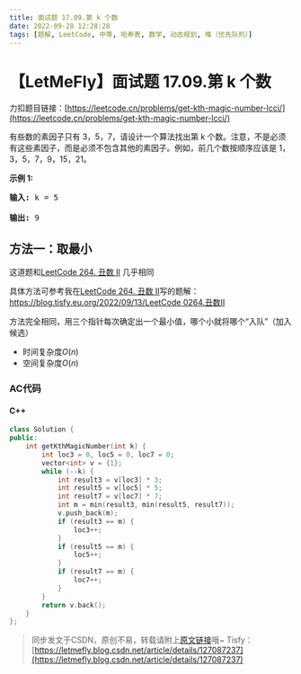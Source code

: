 ```yaml
---
title: 面试题 17.09.第 k 个数
date: 2022-09-28 12:28:28
tags: [题解, LeetCode, 中等, 哈希表, 数学, 动态规划, 堆（优先队列）]
---
```


# 【LetMeFly】面试题 17.09.第 k 个数

力扣题目链接：[https://leetcode.cn/problems/get-kth-magic-number-lcci/](https://leetcode.cn/problems/get-kth-magic-number-lcci/)

<p>有些数的素因子只有 3，5，7，请设计一个算法找出第 k 个数。注意，不是必须有这些素因子，而是必须不包含其他的素因子。例如，前几个数按顺序应该是 1，3，5，7，9，15，21。</p>

<p><strong>示例 1:</strong></p>

<pre><strong>输入: </strong>k = 5

<strong>输出: </strong>9
</pre>


## 方法一：取最小

这道题和[LeetCode 264. 丑数 II](https://blog.tisfy.eu.org/2022/09/13/LeetCode%200264.%E4%B8%91%E6%95%B0II/) 几乎相同

具体方法可参考我在[LeetCode 264. 丑数 II](https://letmefly.blog.csdn.net/article/details/126840084)写的题解：[https://blog.tisfy.eu.org/2022/09/13/LeetCode 0264.丑数II](https://blog.tisfy.eu.org/2022/09/13/LeetCode%200264.%E4%B8%91%E6%95%B0II/)

方法完全相同，用三个指针每次确定出一个最小值，哪个小就将哪个“入队”（加入候选）

+ 时间复杂度$O(n)$
+ 空间复杂度$O(n)$

### AC代码

#### C++

```cpp
class Solution {
public:
    int getKthMagicNumber(int k) {
        int loc3 = 0, loc5 = 0, loc7 = 0;
        vector<int> v = {1};
        while (--k) {
            int result3 = v[loc3] * 3;
            int result5 = v[loc5] * 5;
            int result7 = v[loc7] * 7;
            int m = min(result3, min(result5, result7));
            v.push_back(m);
            if (result3 == m) {
                loc3++;
            }
            if (result5 == m) {
                loc5++;
            }
            if (result7 == m) {
                loc7++;
            }
        }
        return v.back();
    }
};
```

> 同步发文于CSDN，原创不易，转载请附上[原文链接](https://blog.tisfy.eu.org/2022/09/28/LeetCode%20%E9%9D%A2%E8%AF%95%E9%A2%98%2017.09.%20%E7%AC%AC%20k%20%E4%B8%AA%E6%95%B0/)哦~
> Tisfy：[https://letmefly.blog.csdn.net/article/details/127087237](https://letmefly.blog.csdn.net/article/details/127087237)
